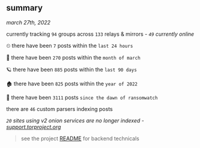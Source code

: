 
## summary
_march 27th, 2022_

currently tracking `94` groups across `133` relays & mirrors - _`49` currently online_

⏲ there have been `7` posts within the `last 24 hours`

🦈 there have been `270` posts within the `month of march`

🪐 there have been `885` posts within the `last 90 days`

🏚 there have been `825` posts within the `year of 2022`

🦕 there have been `3111` posts `since the dawn of ransomwatch`

there are `46` custom parsers indexing posts

_`20` sites using v2 onion services are no longer indexed - [support.torproject.org](https://support.torproject.org/onionservices/v2-deprecation/)_

> see the project [README](https://github.com/thetanz/ransomwatch#ransomwatch--) for backend technicals
